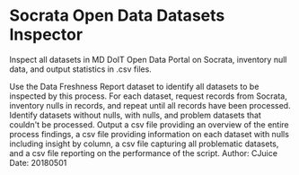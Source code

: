 # Socrata Open Data Datasets Inspector
Inspect all datasets in MD DoIT Open Data Portal on Socrata, inventory null data, and output statistics in .csv files.

Use the Data Freshness Report dataset to identify all datasets to be inspected by this process.
For each dataset, request records from Socrata, inventory nulls in records, and repeat until all records have been
 processed.
Identify datasets without nulls, with nulls, and problem datasets that couldn't be processed.
Output a csv file providing an overview of the entire process findings, a csv file providing information on each
 dataset with nulls including insight by column, a csv file capturing all problematic datasets, and a csv file
 reporting on the performance of the script.
Author: CJuice
Date: 20180501
